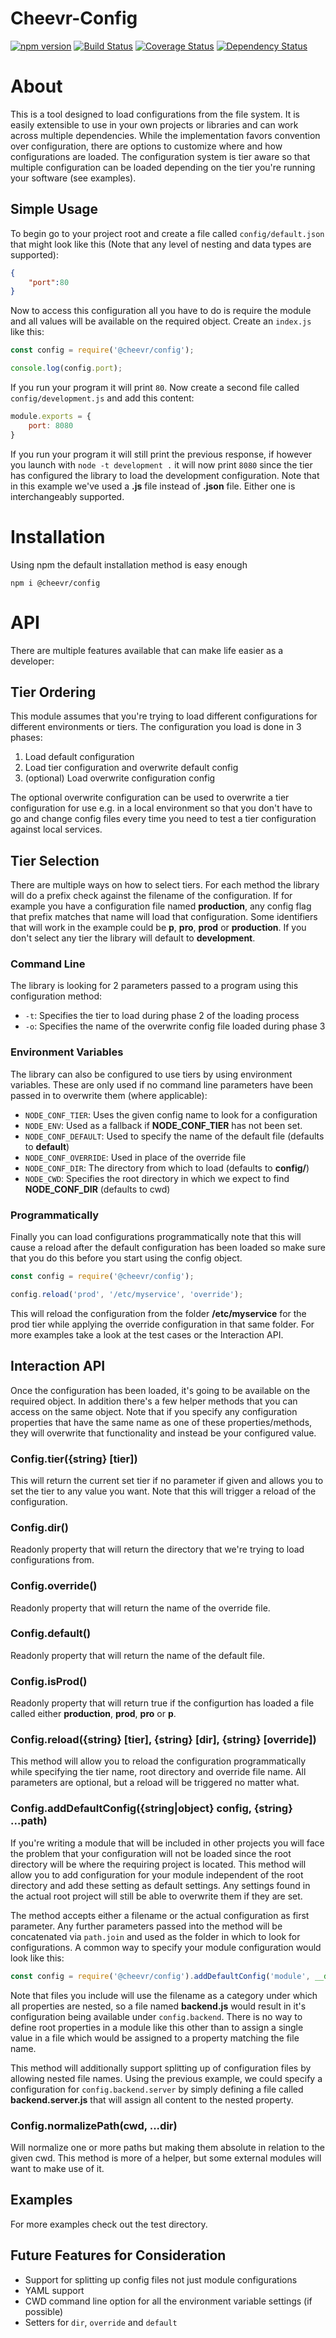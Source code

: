 # Cheevr-Config
[![npm version](https://badge.fury.io/js/%40cheevr%2Fconfig.svg)](https://badge.fury.io/js/%40cheevr%2Fconfig)
[![Build Status](https://travis-ci.org/Cheevr/Config.svg?branch=master)](https://travis-ci.org/Cheevr/Config)
[![Coverage Status](https://coveralls.io/repos/Cheevr/Config/badge.svg?branch=master&service=github)](https://coveralls.io/github/Cheevr/Config?branch=master)
[![Dependency Status](https://david-dm.org/Cheevr/Config.svg)](https://david-dm.org/Cheevr/Config)



# About

This is a tool designed to load configurations from the file system. It is easily extensible
to use in your own projects or libraries and can work across multiple dependencies. While
the implementation favors convention over configuration, there are options to customize
where and how configurations are loaded.
The configuration system is tier aware so that multiple configuration can be loaded depending
on the tier you're running your software (see examples).


## Simple Usage

To begin go to your project root and create a file called ```config/default.json``` that might
look like this (Note that any level of nesting and data types are supported):

```JSON
{
    "port":80
}
```

Now to access this configuration all you have to do is require the module and all values will be
available on the required object. Create an ```index.js``` like this:

```JavaScript
const config = require('@cheevr/config');

console.log(config.port);
```

If you run your program it will print ```80```. Now create a second file called
```config/development.js``` and add this content:

```JavaScript
module.exports = {
    port: 8080
}
```

If you run your program it will still print the previous response, if however you launch with
```node -t development .``` it will now print ```8080``` since the tier has configured the
library to load the development configuration. Note that in this example we've used a **.js**
file instead of **.json** file. Either one is interchangeably supported.


# Installation

Using npm the default installation method is easy enough

```FileSystem
npm i @cheevr/config
```


# API

There are multiple features available that can make life easier as a developer:


## Tier Ordering

This module assumes that you're trying to load different configurations for different environments
or tiers. The configuration you load is done in 3 phases:

1. Load default configuration
2. Load tier configuration and overwrite default config
3. (optional) Load overwrite configuration config

The optional overwrite configuration can be used to overwrite a tier configuration for use e.g.
in a local environment so that you don't have to go and change config files every time you need
to test a tier configuration against local services.


## Tier Selection

There are multiple ways on how to select tiers. For each method the library will do a prefix
check against the filename of the configuration. If for example you have a configuration file
named **production**, any config flag that prefix matches that name will load that configuration.
Some identifiers that will work in the example could be **p**, **pro**, **prod** or
**production**. If you don't select any tier the library will default to **development**.

### Command Line

The library is looking for 2 parameters passed to a program using this configuration method:

* ```-t```: Specifies the tier to load during phase 2 of the loading process
* ```-o```: Specifies the name of the overwrite config file loaded during phase 3

### Environment Variables

The library can also be configured to use tiers by using environment variables. These are only
used if no command line parameters have been passed in to overwrite them (where applicable):

* ```NODE_CONF_TIER```: Uses the given config name to look for a configuration
* ```NODE_ENV```: Used as a fallback if **NODE_CONF_TIER** has not been set.
* ```NODE_CONF_DEFAULT```: Used to specify the name of the default file (defaults to **default**)
* ```NODE_CONF_OVERRIDE```: Used in place of the override file
* ```NODE_CONF_DIR```: The directory from which to load (defaults to **config/**)
* ```NODE_CWD```: Specifies the root directory in which we expect to find **NODE_CONF_DIR** (defaults to cwd)

### Programmatically

Finally you can load configurations programmatically note that this will cause a reload after the
default configuration has been loaded so make sure that you do this before you start using the
config object.

```JavaScript
const config = require('@cheevr/config');

config.reload('prod', '/etc/myservice', 'override');
```

This will reload the configuration from the folder **/etc/myservice** for the prod tier
while applying the override configuration in that same folder. For more examples take a look
at the test cases or the Interaction API.


## Interaction API

Once the configuration has been loaded, it's going to be available on the required object.
In addition there's a few helper methods that you can access on the same object. Note that if
you specify any configuration properties that have the same name as one of these
properties/methods, they will overwrite that functionality and instead be your configured value.


### Config.tier({string} [tier])

This will return the current set tier if no parameter if given and allows you to set the tier to
any value you want. Note that this will trigger a reload of the configuration.

### Config.dir()

Readonly property that will return the directory that we're trying to load configurations from.

### Config.override()

Readonly property that will return the name of the override file.

### Config.default()

Readonly property that will return the name of the default file.

### Config.isProd()

Readonly property that will return true if the configurtion has loaded a file called either
**production**, **prod**, **pro** or **p**.

### Config.reload({string} [tier], {string} [dir], {string} [override])

This method will allow you to reload the configuration programmatically while specifying the
tier name, root directory and override file name. All parameters are optional, but a reload
will be triggered no matter what.

### Config.addDefaultConfig({string|object} config, {string} ...path)

If you're writing a module that will be included in other projects you will face the problem
that your configuration will not be loaded since the root directory will be where the
requiring project is located. This method will allow you to add configuration for your module
independent of the root directory and add these setting as default settings. Any settings
found in the actual root project will still be able to overwrite them if they are set.

The method accepts either a filename or the actual configuration as first parameter. Any further
parameters passed into the method will be concatenated via ```path.join``` and used as the
folder in which to look for configurations. A common way to specify your module configuration
would look like this:

```JavaScript
const config = require('@cheevr/config').addDefaultConfig('module', __dirname, 'config')
```

Note that files you include will use the filename as a category under which all properties are
nested, so a file named **backend.js** would result in it's configuration being available under
```config.backend```. There is no way to define root properties in a module like this other than
to assign a single value in a file which would be assigned to a property matching the file name.

This method will additionally support splitting up of configuration files by allowing nested
file names. Using the previous example, we could specify a configuration for
```config.backend.server``` by simply defining a file called **backend.server.js** that will
assign all content to the nested property.

### Config.normalizePath(cwd, ...dir)

Will normalize one or more paths but making them absolute in relation to the given cwd. This method
is more of a helper, but some external modules will want to make use of it.


## Examples

For more examples check out the test directory.


## Future Features for Consideration

* Support for splitting up config files not just module configurations
* YAML support
* CWD command line option for all the environment variable settings (if possible)
* Setters for ```dir```, ```override``` and ```default```
